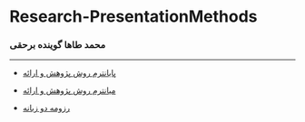 # Research-PresentationMethods
### محمد طاها گوینده برحقی
 
---
- [پایانترم روش پژوهش و ارائه](https://github.com/Mtaha00/Research-PresentationMethods/blob/main/%D9%BE%D8%A7%DB%8C%D8%A7%D9%86%D8%AA%D8%B1%D9%85%20%D9%85%D8%AD%D9%85%D8%AF%20%D8%B7%D8%A7%D9%87%D8%A7%20%DA%AF%D9%88%DB%8C%D9%86%D8%AF%D9%87%20%D8%A8%D8%B1%D8%AD%D9%82%DB%8C.pdf)

- [میانترم روش پژوهش و ارائه](https://github.com/Mtaha00/Research-PresentationMethods/blob/main/%D9%85%DB%8C%D8%A7%D9%86%D8%AA%D8%B1%D9%85%20%D9%85%D8%AD%D9%85%D8%AF%20%D8%B7%D8%A7%D9%87%D8%A7%20%DA%AF%D9%88%DB%8C%D9%86%D8%AF%D9%87%20%D8%A8%D8%B1%D8%AD%D9%82%DB%8C.pdf)

- [رزومه دو زبانه](https://mtaha00.github.io/)
